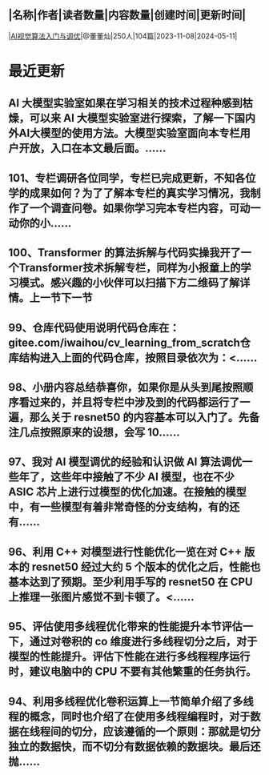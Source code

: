 |名称|作者|读者数量|内容数量|创建时间|更新时间|
---
|[AI视觉算法入门与调优](https://xiaobot.net/p/DDCCV0?refer=0b133df9-27dc-423b-8101-639049001c13)|@董董灿|250人|104篇|2023-11-08|2024-05-11|

# 最近更新
## AI 大模型实验室如果在学习相关的技术过程种感到枯燥，可以来 AI 大模型实验室进行探索，了解一下国内外AI大模型的使用方法。大模型实验室面向本专栏用户开放，入口在本文最后面。......
## 101、专栏调研各位同学，专栏已完成更新，不知各位学的成果如何？为了了解本专栏的真实学习情况，我制作了一个调查问卷。如果你学习完本专栏内容，可动一动你的小......
## 100、Transformer 的算法拆解与代码实操我开了一个Transformer技术拆解专栏，同样为小报童上的学习模式。感兴趣的小伙伴可以扫描下方二维码了解详情。上一节下一节
## 99、仓库代码使用说明代码仓库在：gitee.com/iwaihou/cv_learning_from_scratch仓库结构进入上面的代码仓库，按照目录依次为：<......
## 98、小册内容总结恭喜你，如果你是从头到尾按照顺序看过来的，并且将专栏中涉及到的代码都运行了一遍，那么关于 resnet50 的内容基本可以入门了。先备注几点按照原来的设想，会写 10......
## 97、我对 AI 模型调优的经验和认识做 AI 算法调优一些年了，这些年中接触了不少 AI 模型，也在不少 ASIC 芯片上进行过模型的优化加速。在接触的模型中，有一些模型有着非常奇怪的分支结构，有的还有......
## 96、利用 C++ 对模型进行性能优化一览在对 C++ 版本的 resnet50 经过大约 5 个版本的优化之后，性能也基本达到了预期。至少利用手写的 resnet50 在 CPU 上推理一张图片感觉不到卡顿了。<......
## 95、评估使用多线程优化带来的性能提升本节评估一下，通过对卷积的 co 维度进行多线程切分之后，对于模型的性能提升。评估下性能在进行多线程程序运行时，建议电脑中的 CPU 不要有其他繁重的任务执行。
## 94、利用多线程优化卷积运算上一节简单介绍了多线程的概念，同时也介绍了在使用多线程编程时，对于数据在线程间的切分，应该遵循的一个原则：那就是切分独立的数据快，而不切分有数据依赖的数据块。最后还抛......

